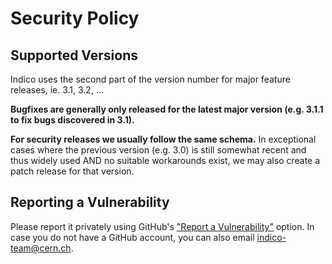 # Security Policy

## Supported Versions

Indico uses the second part of the version number for major feature releases, ie.
3.1, 3.2, ...

**Bugfixes are generally only released for the latest major version (e.g. 3.1.1 to
fix bugs discovered in 3.1).**

**For security releases we usually follow the same schema.** In exceptional cases
where the previous version (e.g. 3.0) is still somewhat recent and thus widely
used AND no suitable workarounds exist, we may also create a patch release for
that version.

## Reporting a Vulnerability

Please report it privately using GitHub's ["Report a Vulnerability"][gh-vuln] option.
In case you do not have a GitHub account, you can also email indico-team@cern.ch.


[gh-vuln]: https://github.com/indico/indico/security/advisories/new

